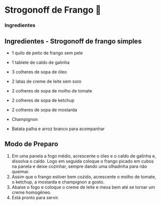 # Strogonoff de Frango :chicken:

### Ingredientes

## Ingredientes - Strogonoff de frango simples



- 1 quilo de peito de frango sem pele

- 1 tablete de caldo de galinha

- 3 colheres de sopa de óleo

- 2 latas de creme de leite sem soro

- 2 colheres de sopa de molho de tomate

- 2 colheres de sopa de ketchup

- 2 colheres de sopa de mostarda

- Champignon

- Batata palha e arroz branco para acompanhar

  

## Modo de Preparo 



1. Em uma panela a fogo médio, acrescente o óleo e o caldo de galinha e, dissolva o caldo. Logo em seguida coloque o frango picado em cubos na panela e deixe cozinhar, sempre dando uma olhadinha para não queimar.
2. Assim que o frango estiver bem cozido, acrescente o molho de tomate, o ketchup, a mostarda e champignon a gosto.
3. Abaixe o fogo e coloque o creme de leite e mexa bem até se tornar um creme homogêneo.
4. Está pronto para servir.





 



